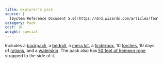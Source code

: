 ```yaml
---
title: explorer's pack
source: |
  [System Reference Document 5.0](https://dnd.wizards.com/articles/features/systems-reference-document-srd)
category: Pack
cost: 10
weight: special
---
```


Includes a [backpack](/equipment/backpack/), a [bedroll](/equipment/bedroll/), a [mess kit](/equipment/mess-kit/), a [tinderbox](/equipment/tinderbox/), 10 [torches](/equipment/torch/), 10 days of [rations](/equipment/rations-1-day/), and a [waterskin](/equipment/waterskin/). The pack also has [50 feet of hempen rope](/equipment/rope-50-feet/) strapped to the side of it.
